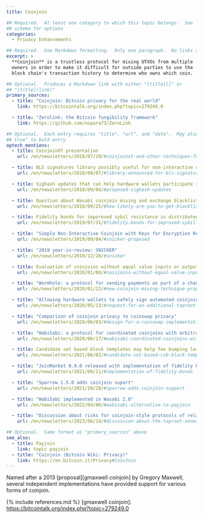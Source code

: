 ```yaml
---
title: Coinjoin

## Required.  At least one category to which this topic belongs.  See
## schema for options
categories:
  - Privacy Enhancements

## Required.  Use Markdown formatting.  Only one paragraph.  No links allowed.
excerpt: >
  **Coinjoin** is a trustless protocol for mixing UTXOs from multiple
  owners in order to make it difficult for outside parties to use the
  block chain's transaction history to determine who owns which coin.

## Optional.  Produces a Markdown link with either "[title][]" or
## "[title](link)"
primary_sources:
  - title: "Coinjoin: Bitcoin privacy for the real world"
    link: https://bitcointalk.org/index.php?topic=279249.0

  - title: "Zerolink: the Bitcoin fungibility framework"
    link: https://github.com/nopara73/ZeroLink

## Optional.  Each entry requires "title", "url", and "date".  May also use "feature:
## true" to bold entry
optech_mentions:
  - title: CoinjoinXT presentation
    url: /en/newsletters/2018/07/10/#coinjoinxt-and-other-techniques-for-deniable-transfers

  - title: BLS signatures library possibly useful for non-interactive coinjoins
    url: /en/newsletters/2018/08/07/#library-announced-for-bls-signatures

  - title: Sighash updates that can help hardware wallets participate in coinjoins
    url: /en/newsletters/2018/09/04/#proposed-sighash-updates

  - title: Question about Wasabi coinjoin mixing and exchange blacklisting
    url: /en/newsletters/2018/09/25/#how-likely-are-you-to-get-blacklisted-by-an-exchange-if-you-use-wasabi-wallet-s-coinjoin-mixing

  - title: Fidelity bonds for imporoved sybil resistance in distributed coinjoin
    url: /en/newsletters/2019/07/31/#fidelity-bonds-for-improved-sybil-resistance

  - title: "Simple Non-Interactive Coinjoin with Keys for Encryption Reused (SNICKER)"
    url: /en/newsletters/2019/09/04/#snicker-proposed

  - title: "2019 year-in-review: SNICKER"
    url: /en/newsletters/2019/12/28/#snicker

  - title: Evaluation of coinjoins without equal value inputs or outputs
    url: /en/newsletters/2020/01/08/#coinjoins-without-equal-value-inputs-or-outputs

  - title: "Wormhole: a protocol for sending payments as part of a chaumian coinjoin"
    url: /en/newsletters/2020/01/22/#new-coinjoin-mixing-technique-proposed

  - title: "Allowing hardware wallets to safely sign automated coinjoin transactions"
    url: /en/newsletters/2020/05/13/#request-for-an-additional-taproot-signature-commitment

  - title: "Comparison of coinjoin privacy to coinswap privacy"
    url: /en/newsletters/2020/06/03/#design-for-a-coinswap-implementation

  - title: "WabiSabi: a protocol for coordinated coinjoins with arbitrary output values"
    url: /en/newsletters/2020/06/17/#wabisabi-coordinated-coinjoins-with-arbitrary-output-values

  - title: Candidate set based block templates may help fee bumping large coinjoins
    url: /en/newsletters/2021/06/02/#candidate-set-based-csb-block-template-construction

  - title: "JoinMarket 0.9.0 released with implementation of fidelity bonds for coinjoin sybil resistance"
    url: /en/newsletters/2021/08/11/#implementation-of-fidelity-bonds

  - title: "Sparrow 1.5.0 adds coinjoin suport"
    url: /en/newsletters/2021/10/20/#sparrow-adds-coinjoin-support

  - title: "WabiSabi implemented in Wasabi 2.0"
    url: /en/newsletters/2022/04/06/#wabisabi-alternative-to-payjoin

  - title: "Discussion about risks for coinjoin-style protocols of relaying taproot annexes"
    url: /en/newsletters/2023/06/14/#discussion-about-the-taproot-annex

## Optional.  Same format as "primary_sources" above
see_also:
  - title: Payjoin
    link: topic payjoin
  - title: "Coinjoin (Bitcoin Wiki: Privacy)"
    link: https://en.bitcoin.it/Privacy#CoinJoin
---
```

Named after a 2013 [proposal][gmaxwell coinjoin] by Gregory Maxwell,
several independent implementations have provided support for various
forms of coinjoin.

{% include references.md %}
[gmaxwell coinjoin]: https://bitcointalk.org/index.php?topic=279249.0
